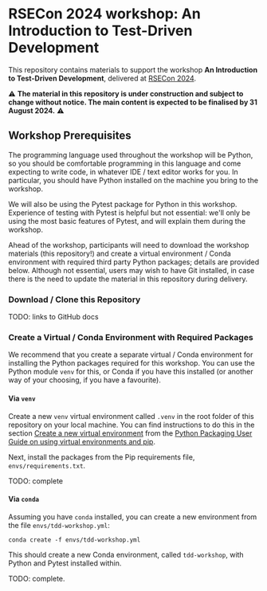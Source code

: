 # RSECon 2024 workshop: An Introduction to Test-Driven Development

This repository contains materials to support the workshop
**An Introduction to Test-Driven Development**, delivered at
[RSECon 2024](https://rsecon24.society-rse.org/).

⚠ **The material in this repository is under construction and subject to change
without notice. The main content is expected to be finalised by 31 August
2024.** ⚠


## Workshop Prerequisites

The programming language used throughout the workshop will be Python, so you
should be comfortable programming in this language and come expecting to write
code, in whatever IDE / text editor works for you. In particular, you should
have Python installed on the machine you bring to the workshop.

We will also be using the Pytest package for Python in this workshop. Experience
of testing with  Pytest is helpful but not essential: we'll only be using the
most basic features of Pytest, and will explain them during the workshop.

Ahead of the workshop, participants will need to download the workshop materials
(this repository!) and create a virtual environment / Conda environment with
required third party Python packages; details are provided below. Although not
essential, users may wish to have Git installed, in case there is the need to
update the material in this repository during delivery.


### Download / Clone this Repository

TODO: links to GitHub docs


### Create a Virtual / Conda Environment with Required Packages

We recommend that you create a separate virtual / Conda environment for
installing the Python packages required for this workshop. You can use the
Python module `venv` for this, or Conda if you have this installed (or another
way of your choosing, if you have a favourite). 


#### Via `venv`

Create a new `venv` virtual environment called `.venv` in the root folder of this
repository on your local machine. You can find instructions to do this in the section [Create a new virtual environment](https://packaging.python.org/en/latest/guides/installing-using-pip-and-virtual-environments/#create-a-new-virtual-environment)
from the [Python Packaging User Guide on using virtual environments and pip](https://packaging.python.org/en/latest/guides/installing-using-pip-and-virtual-environments/).


Next, install the packages from the Pip requirements file, `envs/requirements.txt`.

TODO: complete


#### Via `conda`

Assuming you have `conda` installed, you can create a new environment from the
file `envs/tdd-workshop.yml`:

```
conda create -f envs/tdd-workshop.yml
```

This should create a new Conda environment, called `tdd-workshop`, with Python
and Pytest installed within.

TODO: complete.

